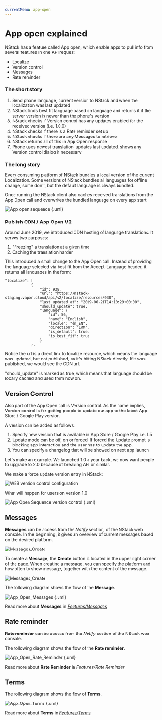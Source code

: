```yaml
---
currentMenu: app-open
---
```


# App open explained

NStack has a feature called App open, which enable apps to pull info from several features in one API request

 - Localize
 - Version control
 - Messages
 - Rate reminder 

### The short story

1. Send phone language, current version to NStack and when the localization was last updated
2. NStack finds best fit language based on language and returns it if the server version is newer than the phone's version
3. NStack checks if Version control has any updates enabled for the received version (i.e. 1.0.0) 
4. NStack checks if there is a Rate reminder set up
5. NStack checks if there are any Messages to retrieve
6. NStack returns all of this in App Open response
7. Phone uses newest translation, updates last updated, shows any Version control dialog if necessary

### The long story

Every consuming platform of NStack bundles a local version of the current Localization. Some versions of NStack bundles all languages for offline change, some don't, but the default language is always bundled. 

Once running the NStack client also caches received translations from the App Open call and overwrites the bundled language on every app start.

![App open sequence](../images/HowItWorks/App_Open_Sequence.png) {.uml}

### Publish CDN / App Open V2
Around June 2019, we introduced CDN hosting of language translations. It serves two purposes:

1. "Freezing" a translation at a given time
2. Caching the translation harder

This introduced a small change to the App Open call. Instead of providing the language selected via best fit from the Accept-Language header, it returns all languages in the form:

```
"localize": [
            {
                "id": 938,
                "url": "https://nstack-staging.vapor.cloud/api/v2/localize/resources/938",
                "last_updated_at": "2019-06-21T14:10:29+00:00",
                "should_update": true,
                "language": {
                    "id": 56,
                    "name": "English",
                    "locale": "en_EN",
                    "direction": "LRM",
                    "is_default": true,
                    "is_best_fit": true
                }
            },
```

Notice the url is a direct link to localize resource, which means the language was updated, but not published, so it's hitting NStack directly. If it was published, we would see the CDN url.

"should_update" is marked as true, which means that language should be locally cached and used from now on.

## Version Control
Also part of the App Open call is Version control. As the name implies, Version control is for getting people to update our app to the latest App Store / Google Play version.

A version can be added as follows:

1. Specify new version that is available in App Store / Google Play i.e. 1.5
2. Update mode can be off, on or forced. If forced the Update prompt is blocking app interaction and the user has to update the app.
3. You can specify a changelog that will be showed on next app launch

Let's make an example. We launched 1.0 a year back, we now want people to upgrade to 2.0 because of breaking API or similar.

We make a force update version entry in NStack:

![WEB version control configuration](../images/HowItWorks/WEB_Version_Control.png)

What will happen for users on version 1.0:

![App Open Sequence version control](../images/HowItWorks/App_Open_Sequence_version.png) {.uml}

## Messages

**Messages** can be access from the *Notify* section, of the NStack web console. In the beginning, it gives an overview of current messages based on the desired platform.

![Messages_Create](../images/HowItWorks/Messages_Create.png)

To create a **Message**, the **Create** button is located in the upper right corner of the page. When creating a message, you can specify the platform and how often to show message, together with the content of the message.

![Messages_Create](../images/HowItWorks/Messages_Create.png)

The following diagram shows the flow of the **Message**.

![App_Open_Messages](../images/HowItWorks/App_Open_Messages.png) {.uml}

Read more about **Messages** in [*Features/Messages*](../../features/messages.html)

## Rate reminder

**Rate reminder** can be access from the *Notify* section of the NStack web console. 

The following diagram shows the flow of the **Rate reminder**.

![App_Open_Rate_Reminder](../images/HowItWorks/App_Open_Rate_Reminder.png) {.uml}

Read more about **Rate Reminder** in [*Features/Rate Reminder*](../../features/rate-reminder.html)

## Terms

The following diagram shows the flow of **Terms**.

![App_Open_Terms](../images/HowItWorks/App_Open_Terms.png) {.uml}

Read more about **Terms** in [*Features/Terms*](../../features/terms.html)